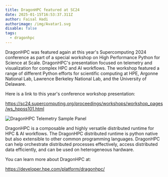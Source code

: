 ```yaml
---
title: DragonHPC featured at SC24
date: 2025-01-15T16:53:37.311Z
author: Faisal Hadi
authorimage: /img/Avatar1.svg
disable: false
tags:
  - dragonhpc
---
```

DragonHPC was featured again at this year's Supercomputing 2024 conference as part of a special workshop on High Performance Python for Science at Scale. DragonHPC's presentation focused on telemetry and visualization for complex HPC and AI workflows. The workshop featured a range of different Python efforts for scientific computing at HPE, Argonne National Lab, Lawrence Berkeley National Lab, and the University of Delaware.

Here is a link to this year's conference workshop presentation:

https://sc24.supercomputing.org/proceedings/workshops/workshop_pages/ws_hppss101.html

![DragonHPC Telemetry Sample Panel](/img/dragonhpc_telemetry_sc24.png "DragonHPC Telemetry Sample Panel")

DragonHPC is a composable and highly versatile distributed runtime for HPC & AI workflows. The DragonHPC distributed runtime is python native but also extensible to other common programming languages. DragonHPC can help orchestrate distributed processes effectively, access distributed data efficiently, and can be used on heterogeneous hardware.

You can learn more about DragonHPC at:

https://developer.hpe.com/platform/dragonhpc/